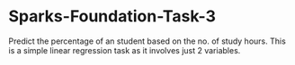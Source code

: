 # Sparks-Foundation-Task-3
Predict the percentage of an student based on the no. of study hours.
This is a simple linear regression task as it involves just 2 variables.
